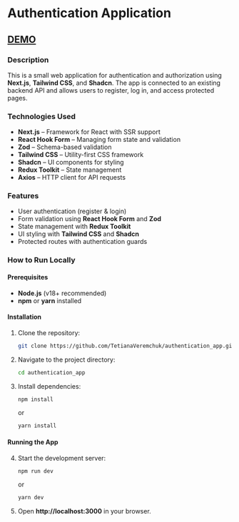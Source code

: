 # Authentication Application

## [DEMO](https://authentication-app-six-omega.vercel.app/auth/login)

### Description
This is a small web application for authentication and authorization using **Next.js**, **Tailwind CSS**, and **Shadcn**. The app is connected to an existing backend API and allows users to register, log in, and access protected pages.

### Technologies Used
- **Next.js** – Framework for React with SSR support
- **React Hook Form** – Managing form state and validation
- **Zod** – Schema-based validation
- **Tailwind CSS** – Utility-first CSS framework
- **Shadcn** – UI components for styling
- **Redux Toolkit** – State management
- **Axios** – HTTP client for API requests

### Features
- User authentication (register & login)
- Form validation using **React Hook Form** and **Zod**
- State management with **Redux Toolkit**
- UI styling with **Tailwind CSS** and **Shadcn**
- Protected routes with authentication guards

### How to Run Locally
#### Prerequisites
- **Node.js** (v18+ recommended)
- **npm** or **yarn** installed

#### Installation
1. Clone the repository:
   ```sh
   git clone https://github.com/TetianaVeremchuk/authentication_app.git
   ```
2. Navigate to the project directory:
   ```sh
   cd authentication_app
   ```
3. Install dependencies:
   ```sh
   npm install
   ```
   or
   ```sh
   yarn install
   ```

#### Running the App
4. Start the development server:
   ```sh
   npm run dev
   ```
   or
   ```sh
   yarn dev
   ```
5. Open **http://localhost:3000** in your browser.
